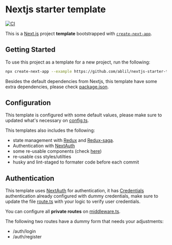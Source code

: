 # Nextjs starter template

[![CI](https://github.com/ablil/nextjs-starter-template/actions/workflows/ci.yaml/badge.svg)](https://github.com/ablil/nextjs-starter-template/actions/workflows/ci.yaml)

This is a [Next.js](https://nextjs.org) project **template** bootstrapped with [`create-next-app`](https://nextjs.org/docs/app/api-reference/cli/create-next-app).

## Getting Started

To use this project as a template for a new project, run the following:
```bash
npx create-next-app --example https://github.com/ablil/nextjs-starter-template <Your application name>
```
Besides the default dependencies from Nextjs, this template have some extra dependencies, please check [package.json](package.json).

## Configuration

This template is configured with some default values, please make sure to updated what's necessary on [config.ts](lib/config.ts).


This templates also includes the following:
* state management with [Redux](https://redux.js.org/) and [Redux-saga](https://redux-saga.js.org/).
* Authentication with [NextAuth](https://next-auth.js.org/) 
* some re-usable components (check [here](components/common/))
* re-usable css styles/utilties
* husky and lint-staged to formater code before each commit

## Authentication

This template uses [NextAuth](https://next-auth.js.org/) for authentication, it has [Credentials]( https://next-auth.js.org/providers/credentials ) authentication already configured with dummy credentials, make sure to update the file [route.ts](app/api/auth/[...nextauth]/route.ts) with your logic to verify user credentials.

You can configure all **private routes** on [middleware.ts](middleware.ts).

The following two routes have a dummy form that needs your adjustments:
* /auth/login
* /auth/register
